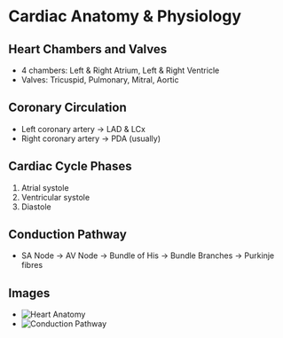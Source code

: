 # Cardiac Anatomy & Physiology

## Heart Chambers and Valves
- 4 chambers: Left & Right Atrium, Left & Right Ventricle
- Valves: Tricuspid, Pulmonary, Mitral, Aortic

## Coronary Circulation
- Left coronary artery → LAD & LCx
- Right coronary artery → PDA (usually)

## Cardiac Cycle Phases
1. Atrial systole
2. Ventricular systole
3. Diastole

## Conduction Pathway
- SA Node → AV Node → Bundle of His → Bundle Branches → Purkinje fibres

## Images
- ![Heart Anatomy](../assets/heart-anatomy.png)
- ![Conduction Pathway](../assets/conduction.png)
